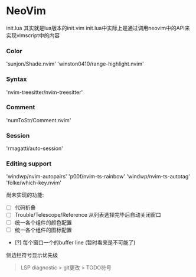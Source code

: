 # NeoVim
 init.lua 其实就是lua版本的init.vim
init.lua中实际上是通过调用neovim中的API来实现vimscript中的内容

### Color
'sunjon/Shade.nvim'
'winston0410/range-highlight.nvim'
### Syntax
'nvim-treesitter/nvim-treesitter'
### Comment
'numToStr/Comment.nvim'
### Session
'rmagatti/auto-session'
### Editing support
'windwp/nvim-autopairs'
'p00f/nvim-ts-rainbow'
'windwp/nvim-ts-autotag'
'folke/which-key.nvim'

尚未实现的功能:
* [ ] 代码折叠
* [ ] Trouble/Telescope/Reference 从列表选择完毕后自动关闭窗口
* [ ] 统一各个组件的颜色配置
* [ ] 统一各个组件的图标配置
* [?] 每个窗口一个的buffer line (暂时看来是不可能了)

侧边栏符号显示优先级
> LSP diagnostic > git更改 > TODO符号

